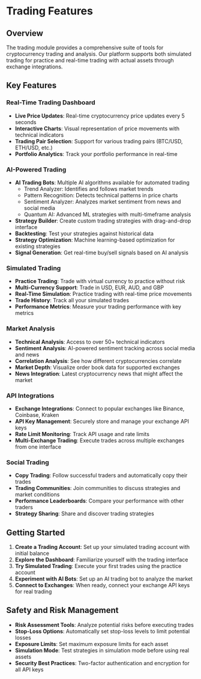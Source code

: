 
# Trading Features

## Overview

The trading module provides a comprehensive suite of tools for cryptocurrency trading and analysis. Our platform supports both simulated trading for practice and real-time trading with actual assets through exchange integrations.

## Key Features

### Real-Time Trading Dashboard

- **Live Price Updates**: Real-time cryptocurrency price updates every 5 seconds
- **Interactive Charts**: Visual representation of price movements with technical indicators
- **Trading Pair Selection**: Support for various trading pairs (BTC/USD, ETH/USD, etc.)
- **Portfolio Analytics**: Track your portfolio performance in real-time

### AI-Powered Trading

- **AI Trading Bots**: Multiple AI algorithms available for automated trading
  - Trend Analyzer: Identifies and follows market trends
  - Pattern Recognition: Detects technical patterns in price charts
  - Sentiment Analyzer: Analyzes market sentiment from news and social media
  - Quantum AI: Advanced ML strategies with multi-timeframe analysis
- **Strategy Builder**: Create custom trading strategies with drag-and-drop interface
- **Backtesting**: Test your strategies against historical data
- **Strategy Optimization**: Machine learning-based optimization for existing strategies
- **Signal Generation**: Get real-time buy/sell signals based on AI analysis

### Simulated Trading

- **Practice Trading**: Trade with virtual currency to practice without risk
- **Multi-Currency Support**: Trade in USD, EUR, AUD, and GBP
- **Real-Time Simulation**: Practice trading with real-time price movements
- **Trade History**: Track all your simulated trades
- **Performance Metrics**: Measure your trading performance with key metrics

### Market Analysis

- **Technical Analysis**: Access to over 50+ technical indicators
- **Sentiment Analysis**: AI-powered sentiment tracking across social media and news
- **Correlation Analysis**: See how different cryptocurrencies correlate
- **Market Depth**: Visualize order book data for supported exchanges
- **News Integration**: Latest cryptocurrency news that might affect the market

### API Integrations

- **Exchange Integrations**: Connect to popular exchanges like Binance, Coinbase, Kraken
- **API Key Management**: Securely store and manage your exchange API keys
- **Rate Limit Monitoring**: Track API usage and rate limits
- **Multi-Exchange Trading**: Execute trades across multiple exchanges from one interface

### Social Trading

- **Copy Trading**: Follow successful traders and automatically copy their trades
- **Trading Communities**: Join communities to discuss strategies and market conditions
- **Performance Leaderboards**: Compare your performance with other traders
- **Strategy Sharing**: Share and discover trading strategies

## Getting Started

1. **Create a Trading Account**: Set up your simulated trading account with initial balance
2. **Explore the Dashboard**: Familiarize yourself with the trading interface
3. **Try Simulated Trading**: Execute your first trades using the practice account
4. **Experiment with AI Bots**: Set up an AI trading bot to analyze the market
5. **Connect to Exchanges**: When ready, connect your exchange API keys for real trading

## Safety and Risk Management

- **Risk Assessment Tools**: Analyze potential risks before executing trades
- **Stop-Loss Options**: Automatically set stop-loss levels to limit potential losses
- **Exposure Limits**: Set maximum exposure limits for each asset
- **Simulation Mode**: Test strategies in simulation mode before using real assets
- **Security Best Practices**: Two-factor authentication and encryption for all API keys
